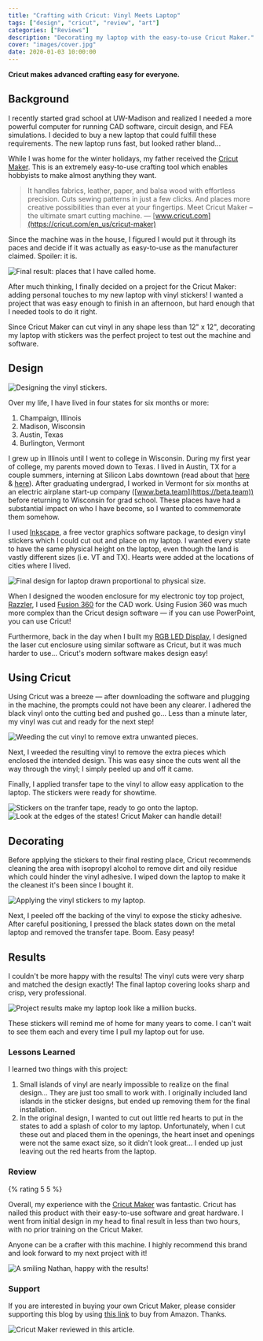 ```yaml
---
title: "Crafting with Cricut: Vinyl Meets Laptop"
tags: ["design", "cricut", "review", "art"]
categories: ["Reviews"]
description: "Decorating my laptop with the easy-to-use Cricut Maker."
cover: "images/cover.jpg"
date: 2020-01-03 10:00:00
---
```


**Cricut makes advanced crafting easy for everyone.**

## Background

I recently started grad school at UW-Madison and realized I needed a more powerful computer for running CAD software, circuit design, and FEA simulations. I decided to buy a new laptop that could fulfill these requirements. The new laptop runs fast, but looked rather bland...

While I was home for the winter holidays, my father received the [Cricut Maker](https://amzn.to/2sJa0Gj). This is an extremely easy-to-use crafting tool which enables hobbyists to make almost anything they want.

> It handles fabrics, leather, paper, and balsa wood with effortless precision. Cuts sewing patterns in just a few clicks. And places more creative possibilities than ever at your fingertips. Meet Cricut Maker – the ultimate smart cutting machine.
> &mdash; [www.cricut.com](https://cricut.com/en_us/cricut-maker)

Since the machine was in the house, I figured I would put it through its paces and decide if it was actually as easy-to-use as the manufacturer claimed. Spoiler: it is.

![Final result: places that I have called home.][img9]

After much thinking, I finally decided on a project for the Cricut Maker: adding personal touches to my new laptop with vinyl stickers! I wanted a project that was easy enough to finish in an afternoon, but hard enough that I needed tools to do it right.

Since Cricut Maker can cut vinyl in any shape less than 12" x 12", decorating my laptop with stickers was the perfect project to test out the machine and software.

## Design

![Designing the vinyl stickers.][img1]

Over my life, I have lived in four states for six months or more:

1. Champaign, Illinois
2. Madison, Wisconsin
3. Austin, Texas
4. Burlington, Vermont

I grew up in Illinois until I went to college in Wisconsin. During my first year of college, my parents moved down to Texas. I lived in Austin, TX for a couple summers, interning at Silicon Labs downtown (read about that [here](/2017/09/02/interning-at-silicon-labs/) & [here](/2018/09/09/interning-at-silicon-labs-the-sequel-summer-2018/)). After graduating undergrad, I worked in Vermont for six months at an electric airplane start-up company ([www.beta.team](https://beta.team)) before returning to Wisconsin for grad school. These places have had a substantial impact on who I have become, so I wanted to commemorate them somehow.

I used [Inkscape](https://www.inkscape.org), a free vector graphics software package, to design vinyl stickers which I could cut out and place on my laptop. I wanted every state to have the same physical height on the laptop, even though the land is vastly different sizes (i.e. VT and TX). Hearts were added at the locations of cities where I lived.

![Final design for laptop drawn proportional to physical size.][img10]

When I designed the wooden enclosure for my electronic toy top project, [Razzler](/2018/05/15/razzler-pov-led-top/), I used [Fusion 360](https://www.autodesk.com/products/fusion-360/overview) for the CAD work. Using Fusion 360 was much more complex than the Cricut design software &mdash; if you can use PowerPoint, you can use Cricut!

Furthermore, back in the day when I built my [RGB LED Display](/2015/07/05/bluetooth-controlled-led-display/), I designed the laser cut enclosure using similar software as Cricut, but it was much harder to use... Cricut's modern software makes design easy!

## Using Cricut

Using Cricut was a breeze &mdash; after downloading the software and plugging in the machine, the prompts could not have been any clearer. I adhered the black vinyl onto the cutting bed and pushed go... Less than a minute later, my vinyl was cut and ready for the next step!

![Weeding the cut vinyl to remove extra unwanted pieces.][img3]

Next, I weeded the resulting vinyl to remove the extra pieces which enclosed the intended design. This was easy since the cuts went all the way through the vinyl; I simply peeled up and off it came.

Finally, I applied transfer tape to the vinyl to allow easy application to the laptop. The stickers were ready for showtime.

![Stickers on the tranfer tape, ready to go onto the laptop.][img4]
![Look at the edges of the states! Cricut Maker can handle detail!][img5]

## Decorating

Before applying the stickers to their final resting place, Cricut recommends cleaning the area with isopropyl alcohol to remove dirt and oily residue which could hinder the vinyl adhesive. I wiped down the laptop to make it the cleanest it's been since I bought it.

![Applying the vinyl stickers to my laptop.][img6]

Next, I peeled off the backing of the vinyl to expose the sticky adhesive. After careful positioning, I pressed the black states down on the metal laptop and removed the transfer tape. Boom. Easy peasy!

## Results

I couldn't be more happy with the results! The vinyl cuts were very sharp and matched the design exactly! The final laptop covering looks sharp and crisp, very professional.

![Project results make my laptop look like a million bucks.][img7]

These stickers will remind me of home for many years to come. I can't wait to see them each and every time I pull my laptop out for use.

### Lessons Learned

I learned two things with this project:

1. Small islands of vinyl are nearly impossible to realize on the final design... They are just too small to work with. I originally included land islands in the sticker designs, but ended up removing them for the final installation.
2. In the original design, I wanted to cut out little red hearts to put in the states to add a splash of color to my laptop. Unfortunately, when I cut these out and placed them in the openings, the heart inset and openings were not the same exact size, so it didn't look great... I ended up just leaving out the red hearts from the laptop.

### Review

{% rating 5 5 %}

Overall, my experience with the [Cricut Maker](https://amzn.to/2sJa0Gj) was fantastic. Cricut has nailed this product with their easy-to-use software and great hardware. I went from initial design in my head to final result in less than two hours, with no prior training on the Cricut Maker.

Anyone can be a crafter with this machine. I highly recommend this brand and look forward to my next project with it!

![A smiling Nathan, happy with the results!][img8]

### Support

If you are interested in buying your own Cricut Maker, please consider supporting this blog by using [this link](https://amzn.to/2sJa0Gj) to buy from Amazon. Thanks.

![Cricut Maker reviewed in this article.][img11]

[img1]: /assets/images/cricut/IMG_20200101_195201-min.jpg
[img3]: /assets/images/cricut/IMG_20200101_214357-min.jpg
[img4]: /assets/images/cricut/IMG_20200101_215923-min.jpg
[img5]: /assets/images/cricut/IMG_20200101_215942-min.jpg
[img6]: /assets/images/cricut/IMG_20200101_220459-min.jpg
[img7]: /assets/images/cricut/IMG_20200101_221312-min.jpg
[img8]: /assets/images/cricut/IMG_20200101_221945-min.jpg
[img9]: /assets/images/cricut/IMG_20200101_222134-min.jpg
[img10]: /assets/images/cricut/laptop.png
[img11]: /assets/images/cricut/cricut-maker.jpg